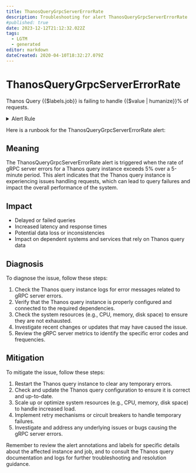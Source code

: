 ```yaml
---
title: ThanosQueryGrpcServerErrorRate
description: Troubleshooting for alert ThanosQueryGrpcServerErrorRate
#published: true
date: 2023-12-12T21:12:32.022Z
tags: 
  - LGTM
  - generated
editor: markdown
dateCreated: 2020-04-10T18:32:27.079Z
---
```


# ThanosQueryGrpcServerErrorRate

Thanos Query {{$labels.job}} is failing to handle {{$value | humanize}}% of requests.

<details>
  <summary>Alert Rule</summary>

{{% rule "thanos/thanos-query.yml" "ThanosQueryGrpcServerErrorRate" %}}

{{% comment %}}

```yaml
alert: ThanosQueryGrpcServerErrorRate
expr: (sum by (job) (rate(grpc_server_handled_total{grpc_code=~"Unknown|ResourceExhausted|Internal|Unavailable|DataLoss|DeadlineExceeded", job=~".*thanos-query.*"}[5m]))/  sum by (job) (rate(grpc_server_started_total{job=~".*thanos-query.*"}[5m])) * 100 > 5)
for: 5m
labels:
    severity: warning
annotations:
    summary: Thanos Query Grpc Server Error Rate (instance {{ $labels.instance }})
    description: |-
        Thanos Query {{$labels.job}} is failing to handle {{$value | humanize}}% of requests.
          VALUE = {{ $value }}
          LABELS = {{ $labels }}
    runbook: https://github.com/srerun/prometheus-alerts/blob/main/content/runbooks/thanos-query/ThanosQueryGrpcServerErrorRate.md

```

{{% /comment %}}

</details>


Here is a runbook for the ThanosQueryGrpcServerErrorRate alert:

## Meaning

The ThanosQueryGrpcServerErrorRate alert is triggered when the rate of gRPC server errors for a Thanos query instance exceeds 5% over a 5-minute period. This alert indicates that the Thanos query instance is experiencing issues handling requests, which can lead to query failures and impact the overall performance of the system.

## Impact

* Delayed or failed queries
* Increased latency and response times
* Potential data loss or inconsistencies
* Impact on dependent systems and services that rely on Thanos query data

## Diagnosis

To diagnose the issue, follow these steps:

1. Check the Thanos query instance logs for error messages related to gRPC server errors.
2. Verify that the Thanos query instance is properly configured and connected to the required dependencies.
3. Check the system resources (e.g., CPU, memory, disk space) to ensure they are not exhausted.
4. Investigate recent changes or updates that may have caused the issue.
5. Review the gRPC server metrics to identify the specific error codes and frequencies.

## Mitigation

To mitigate the issue, follow these steps:

1. Restart the Thanos query instance to clear any temporary errors.
2. Check and update the Thanos query configuration to ensure it is correct and up-to-date.
3. Scale up or optimize system resources (e.g., CPU, memory, disk space) to handle increased load.
4. Implement retry mechanisms or circuit breakers to handle temporary failures.
5. Investigate and address any underlying issues or bugs causing the gRPC server errors.

Remember to review the alert annotations and labels for specific details about the affected instance and job, and to consult the Thanos query documentation and logs for further troubleshooting and resolution guidance.